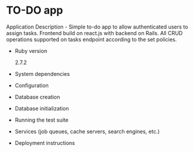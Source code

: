 # TO-DO app

Application Description - Simple to-do app to allow authenticated users to assign tasks. Frontend build on react.js with backend on Rails. All CRUD operations supported on tasks endpoint according to the set policies. 

* Ruby version
    <p>2.7.2</p>

* System dependencies

* Configuration

* Database creation

* Database initialization

* Running the test suite

* Services (job queues, cache servers, search engines, etc.)

* Deployment instructions

